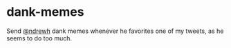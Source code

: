 # dank-memes
Send [@ndrewh](https://github.com/ndrewh) dank memes whenever he favorites one of my tweets, as he seems to do too much.